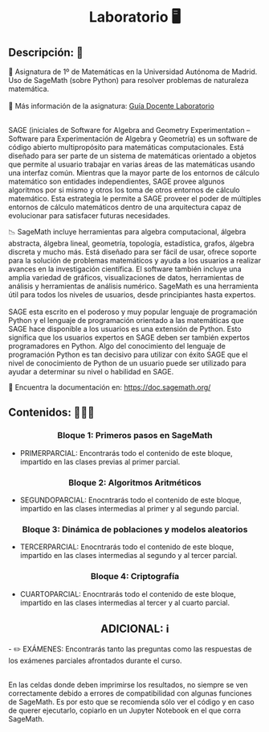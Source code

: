 <h1 align="center">Laboratorio 🖥️</h1>

<h2>Descripción: 📄</h2>
🧮 Asignatura de 1º de Matemáticas en la Universidad Autónoma de Madrid. Uso de SageMath (sobre Python) para resolver problemas de naturaleza matemática.
<br><br>
🔬 Más información de la asignatura: <a href="GuiaDocente.pdf">Guía Docente Laboratorio</a>
<br><br>

SAGE (iniciales de Software for Algebra and Geometry Experimentation – Software para Experimentación de Algebra y Geometría) es un software de código abierto multipropósito para matemáticas computacionales. Está diseñado para ser parte de un sistema de matemáticas orientado a objetos que permite al usuario trabajar en varias áreas de las matemáticas usando una interfaz común. Mientras que la mayor parte de los entornos de cálculo matemático son entidades independientes, SAGE provee algunos algoritmos por si mismo y otros los toma de otros entornos de cálculo matemático. Esta estrategia le permite a SAGE proveer el poder de múltiples entornos de cálculo matemáticos dentro de una arquitectura capaz de evolucionar para satisfacer futuras necesidades. 

📉 SageMath incluye herramientas para algebra computacional, álgebra abstracta, álgebra lineal, geometría, topología, estadística, grafos, álgebra discreta y mucho más. Está diseñado para ser fácil de usar, ofrece soporte para la solución de problemas matemáticos y ayuda a los usuarios a realizar avances en la investigación científica. El software también incluye una amplia variedad de gráficos, visualizaciones de datos, herramientas de análisis y herramientas de análisis numérico. SageMath es una herramienta útil para todos los niveles de usuarios, desde principiantes hasta expertos.
 <br><br>
SAGE esta escrito en el poderoso y muy popular lenguaje de programación Python y el lenguaje de programación orientado a las matemáticas que SAGE hace disponible a los usuarios es una extensión de Python. Esto significa que los usuarios expertos en SAGE deben ser también expertos programadores en Python. Algo del conocimiento del lenguaje de programación Python es tan decisivo para utilizar con éxito SAGE que el nivel de conocimiento de Python de un usuario puede ser utilizado para ayudar a determinar su nivel o habilidad en SAGE.

💼 Encuentra la documentación en: https://doc.sagemath.org/

<h2>Contenidos: 🧑🏻‍🏫</h2>
  <h3 align="center">Bloque 1: Primeros pasos en SageMath</h3>
  

  - PRIMERPARCIAL: Encontrarás todo el contenido de este bloque, impartido en las clases previas al primer parcial.


  <h3 align="center">Bloque 2: Algoritmos Aritméticos</h3>
  
  - SEGUNDOPARCIAL: Enocntrarás todo el contenido de este bloque, impartido en las clases intermedias al primer y al segundo parcial.
  

  <h3 align="center">Bloque 3: Dinámica de poblaciones y modelos aleatorios</h3>
  
  - TERCERPARCIAL: Enocntrarás todo el contenido de este bloque, impartido en las clases intermedias al segundo y al tercer parcial.
 

  <h3 align="center">Bloque 4: Criptografía</h3>
  
  - CUARTOPARCIAL: Enocntrarás todo el contenido de este bloque, impartido en las clases intermedias al tercer y al cuarto parcial.
  
<h2 align="center">ADICIONAL: ℹ️</h2>
- ✏️ EXÁMENES: Encontrarás tanto las preguntas como las respuestas de los exámenes parciales afrontados durante el curso.<br><br>

En las celdas donde deben imprimirse los resultados, no siempre se ven correctamente debido a errores de compatibilidad con algunas funciones de SageMath. Es por esto que se recomienda sólo ver el código y en caso de querer ejecutarlo, copiarlo en un Jupyter Notebook en el que corra SageMath.

